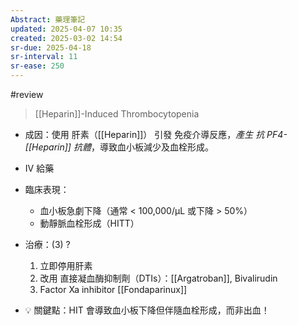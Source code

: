 ```yaml
---
Abstract: 藥理筆記
updated: 2025-04-07 10:35
created: 2025-03-02 14:54
sr-due: 2025-04-18
sr-interval: 11
sr-ease: 250
---
```

#review 


> [[Heparin]]-Induced Thrombocytopenia
- 成因：使用 肝素（[[Heparin]]） 引發 免疫介導反應，*產生 抗 PF4-[[Heparin]] 抗體*，導致血小板減少及血栓形成。
- IV 給藥

- 臨床表現：
	- 血小板急劇下降（通常 < 100,000/μL 或下降 > 50%）
	- 動靜脈血栓形成（HITT）

- 治療：(3)
?
	1. 立即停用肝素
	2. 改用 直接凝血酶抑制劑（DTIs）：[[Argatroban]], Bivalirudin
	3. Factor Xa inhibitor [[Fondaparinux]] <!--SR:!2025-04-11,4,270-->

- 💡 關鍵點：HIT 會導致血小板下降但伴隨血栓形成，而非出血！